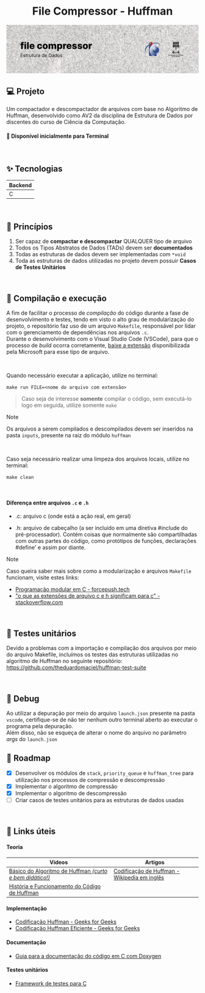 <h1 align="center">
    File Compressor - Huffman
</h1>

<picture>
  <source media="(prefers-color-scheme: dark)" srcset="./.github/cover.png">
  <source media="(prefers-color-scheme: light)" srcset="./.github/cover_light.png">
  <img alt="Huffman module cover" src="/.github/cover_light.png">
</picture>

## 💻 Projeto

Um compactador e descompactador de arquivos com base no Algoritmo de Huffman, desenvolvido como AV2 da disciplina de Estrutura de Dados por discentes do curso de Ciência da Computação.

#### 🧭 Disponível inicialmente para Terminal

<br />

## ✨ Tecnologias

| Backend |
| ------- |
| C       |

<br />

## 🧠 Princípios

1.  Ser capaz de **compactar e descompactar** QUALQUER tipo de arquivo
2.  Todos os Tipos Abstratos de Dados (TADs) devem ser **documentados**
3.  Todas as estruturas de dados devem ser implementadas com `*void`
4.  Toda as estruturas de dados utilizadas no projeto devem possuir **Casos de Testes Unitários**

<br />

## 🔧 Compilação e execução

A fim de facilitar o processo de _compilação_ do código durante a fase de desenvolvimento e testes, tendo em visto o alto grau de modularização do projeto, o repositório faz uso de um arquivo `Makefile`, responsável por lidar com o gerenciamento de dependências nos arquivos `.c`.  
Durante o desenvolvimento com o Visual Studio Code (VSCode), para que o processo de _build_ ocorra corretamente, [baixe a extensão](https://marketplace.visualstudio.com/items?itemName=ms-vscode.makefile-tools) disponibilizada pela Microsoft para esse tipo de arquivo.

<br />

Quando necessário executar a aplicação, utilize no terminal:

```
make run FILE=<nome do arquivo com extensão>
```

> Caso seja de interesse **somente** compilar o código, sem executá-lo logo em seguida, utilize somente `make`

> [!NOTE]
> Os arquivos a serem compilados e descompilados devem ser inseridos na pasta `inputs`, presente na raiz do módulo `huffman`

<br />

Caso seja necessário realizar uma limpeza dos arquivos locais, utilize no terminal:

```
make clean
```

<br />

#### Diferença entre arquivos `.c` e `.h`

- .c: arquivo c (onde está a ação real, em geral)

- .h: arquivo de cabeçalho (a ser incluído em uma diretiva #include do pré-processador). Contém coisas que normalmente são compartilhadas com outras partes do código, como protótipos de funções, declarações #define' e assim por diante.

> [!NOTE]  
> Caso queira saber mais sobre como a modularização e arquivos `Makefile` funcionam, visite estes links:
>
> - [Programação modular em C - forcepush.tech](https://forcepush.tech/modular-programming-in-c)
> - ["o que as extensões de arquivo c e h significam para c" - stackoverflow.com](https://stackoverflow.com/questions/1695224/what-do-c-and-h-file-extensions-mean-to-c)

<br />

## 🧪 Testes unitários

Devido a problemas com a importação e compilação dos arquivos por meio do arquivo Makefile, incluímos os testes das estruturas utilizadas no algoritmo de Huffman no seguinte repositório: https://github.com/theduardomaciel/huffman-test-suite

<br />

## 🐞 Debug

Ao utilizar a depuração por meio do arquivo `launch.json` presente na pasta `vscode`, certifique-se de não ter nenhum outro terminal aberto ao executar o programa pela depuração.  
Além disso, não se esqueça de alterar o nome do arquivo no parâmetro _args_ do `launch.json`

## 🚧 Roadmap

- [x] Desenvolver os módulos de `stack`, `priority_queue` e `huffman_tree` para utilização nos processos de compressão e descompressão
- [x] Implementar o algoritmo de compressão
- [x] Implementar o algoritmo de descompressão
- [ ] Criar casos de testes unitários para as estruturas de dados usadas

<br />

## 🔗 Links úteis

#### Teoria

| Vídeos                                                                                                  | Artigos                                                                                      |
| ------------------------------------------------------------------------------------------------------- | -------------------------------------------------------------------------------------------- |
| [Básico do Algoritmo de Huffman _(curto e bem didático!)_](https://www.youtube.com/watch?v=JsTptu56GM8) | [Codificação de Huffman - Wikipedia em inglês](https://en.wikipedia.org/wiki/Huffman_coding) |
| [História e Funcionamento do Código de Huffman](https://www.youtube.com/watch?v=B3y0RsVCyrw)            |                                                                                              |

#### Implementação

- [Codificação Huffman - Geeks for Geeks](https://www.youtube.com/watch?v=0kNXhFIEd_w&t=413s)
- [Codificação Huffman Eficiente - Geeks for Geeks](https://www.youtube.com/watch?v=IX810fNtTzU&t=12s)

#### Documentação

- [Guia para a documentação do código em C com Doxygen](https://embeddedinventor.com/guide-to-configure-doxygen-to-document-c-source-code-for-beginners/)

#### Testes unitários

- [Framework de testes para C](https://cmocka.org/)
